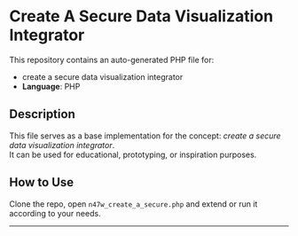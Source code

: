 # Create A Secure Data Visualization Integrator

This repository contains an auto-generated PHP file for:

- create a secure data visualization integrator
- **Language**: PHP

## Description

This file serves as a base implementation for the concept: *create a secure data visualization integrator*.  
It can be used for educational, prototyping, or inspiration purposes.

## How to Use

Clone the repo, open `n47w_create_a_secure.php` and extend or run it according to your needs.

---


